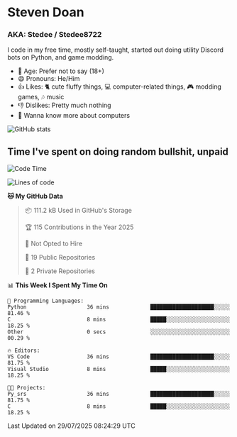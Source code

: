 # Steven Doan
### AKA: Stedee / Stedee8722
I code in my free time, mostly self-taught, started out doing utility Discord bots on Python, and game modding.

- 🤔 Age: Prefer not to say (18+)
- 😄 Pronouns: He/Him
- 👍 Likes: 🐈 cute fluffy things, 💻 computer-related things, 🎮 modding games, 🎶 music
- 👎 Dislikes: Pretty much nothing
- 🥹 Wanna know more about computers

![GitHub stats](https://github-readme-stats-iota-mocha-40.vercel.app/api?username=Stedee8722&show=prs_merged,prs_merged_percentage&show_icons=true&theme=transparent)

## Time I've spent on doing random bullshit, unpaid
<!--START_SECTION:Time I've spent on doing random bullshit, unpaid-->
![Code Time](http://img.shields.io/badge/Code%20Time-300%20hrs%2019%20mins-blue)

![Lines of code](https://img.shields.io/badge/From%20Hello%20World%20I%27ve%20Written-87.0%20thousand%20lines%20of%20code-blue)

**🐱 My GitHub Data** 

> 📦 111.2 kB Used in GitHub's Storage 
 > 
> 🏆 115 Contributions in the Year 2025
 > 
> 🚫 Not Opted to Hire
 > 
> 📜 19 Public Repositories 
 > 
> 🔑 2 Private Repositories 
 > 
📊 **This Week I Spent My Time On** 

```text
💬 Programming Languages: 
Python                   36 mins             ████████████████████░░░░░   81.46 % 
C                        8 mins              █████░░░░░░░░░░░░░░░░░░░░   18.25 % 
Other                    0 secs              ░░░░░░░░░░░░░░░░░░░░░░░░░   00.29 % 

🔥 Editors: 
VS Code                  36 mins             ████████████████████░░░░░   81.75 % 
Visual Studio            8 mins              █████░░░░░░░░░░░░░░░░░░░░   18.25 % 

🐱‍💻 Projects: 
Py_srs                   36 mins             ████████████████████░░░░░   81.75 % 
C                        8 mins              █████░░░░░░░░░░░░░░░░░░░░   18.25 % 
```


 Last Updated on 29/07/2025 08:24:29 UTC
<!--END_SECTION:Time I've spent on doing random bullshit, unpaid-->
